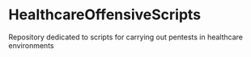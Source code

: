 # HealthcareOffensiveScripts
Repository dedicated to scripts for carrying out pentests in healthcare environments

